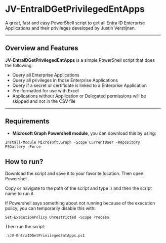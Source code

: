 # JV-EntraIDGetPrivilegedEntApps

A great, fast and easy PowerShell script to get all Entra ID Enterprise Applications and their privileges developed by Justin Verstijnen.

---

## Overview and Features

**JV-EntraIDGetPrivilegedEntApps** is a simple PowerShell script that does the following:
- Query all Enterprise Applications
- Query all privileges in those Enterprise Applications
- Query if a secret or certificate is linked to a Enterprise Application
- Pre-formatted for use with Excel
- Applications without Application or Delegated permissions will be skipped and not in the CSV file

---

## Requirements

- **Microsoft Graph Powershell module**, you can download this by using:

```
Install-Module Microsoft.Graph -Scope CurrentUser -Repository PSGallery -Force
```

## How to run?

Download the script and save it to your favorite location. Then open Powershell.

Copy or navigate to the path of the script and type .\ and then the script name to run it.

If Powershell says something about not running because of the execution policy, you can temporarily disable this with:

```
Set-ExecutionPolicy Unrestricted -Scope Process
```

Then run the script:

```
.\JV-EntraIDGetPrivilegedEntApps.ps1
```
